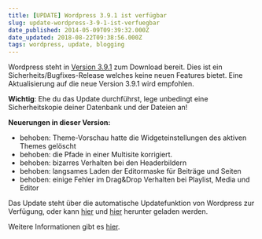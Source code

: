 ```yaml
---
title: [UPDATE] Wordpress 3.9.1 ist verfügbar
slug: update-wordpress-3-9-1-ist-verfuegbar
date_published: 2014-05-09T09:39:32.000Z
date_updated: 2018-08-22T09:38:56.000Z
tags: wordpress, update, blogging
---
```


Wordpress steht in [Version 3.9.1](http://codex.wordpress.org/Version_3.9.1) zum Download bereit. Dies ist ein Sicherheits/Bugfixes-Release welches keine neuen Features bietet. Eine Aktualisierung auf die neue Version 3.9.1 wird empfohlen. 

**Wichtig**: Ehe du das Update durchführst, lege unbedingt eine Sicherheitskopie deiner Datenbank und der Dateien an!

**Neuerungen in dieser Version:**

- behoben: Theme-Vorschau hatte die Widgeteinstellungen des aktiven Themes gelöscht
- behoben: die Pfade in einer Multisite korrigiert.
- behoben: bizarres Verhalten bei den Headerbildern
- behoben: langsames Laden der Editormaske für Beiträge und Seiten
- behoben: einige Fehler im Drag&Drop Verhalten bei Playlist, Media und Editor

Das Update steht über die automatische Updatefunktion von Wordpress zur Verfügung, oder kann [hier](http://de.wordpress.org/) und [hier](http://wordpress.org/download/) herunter geladen werden.

Weitere Informationen gibt es [hier](http://blog.wpde.org/2014/05/08/wordpress-3-9-1-update-veroeffentlicht-upgradepaket.html).
